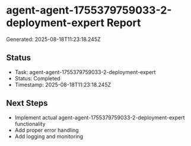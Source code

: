 # agent-agent-1755379759033-2-deployment-expert Report

Generated: 2025-08-18T11:23:18.245Z

## Status
- Task: agent-agent-1755379759033-2-deployment-expert
- Status: Completed
- Timestamp: 2025-08-18T11:23:18.245Z

## Next Steps
- Implement actual agent-agent-1755379759033-2-deployment-expert functionality
- Add proper error handling
- Add logging and monitoring
